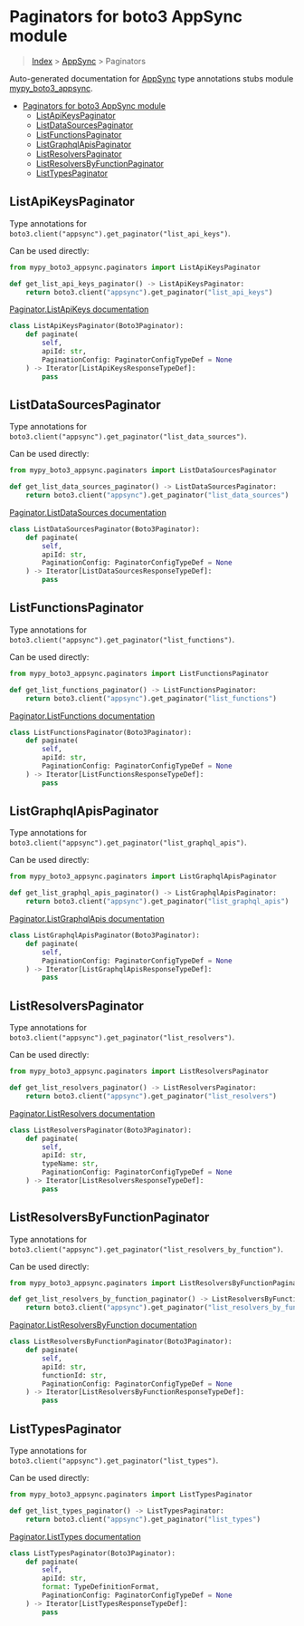 # Paginators for boto3 AppSync module

> [Index](../README.md) > [AppSync](./README.md) > Paginators

Auto-generated documentation for [AppSync](https://boto3.amazonaws.com/v1/documentation/api/latest/reference/services/appsync.html#AppSync)
type annotations stubs module [mypy_boto3_appsync](https://pypi.org/project/mypy-boto3-appsync/).

- [Paginators for boto3 AppSync module](#paginators-for-boto3-appsync-module)
  - [ListApiKeysPaginator](#listapikeyspaginator)
  - [ListDataSourcesPaginator](#listdatasourcespaginator)
  - [ListFunctionsPaginator](#listfunctionspaginator)
  - [ListGraphqlApisPaginator](#listgraphqlapispaginator)
  - [ListResolversPaginator](#listresolverspaginator)
  - [ListResolversByFunctionPaginator](#listresolversbyfunctionpaginator)
  - [ListTypesPaginator](#listtypespaginator)

## ListApiKeysPaginator

Type annotations for `boto3.client("appsync").get_paginator("list_api_keys")`.

Can be used directly:

```python
from mypy_boto3_appsync.paginators import ListApiKeysPaginator

def get_list_api_keys_paginator() -> ListApiKeysPaginator:
    return boto3.client("appsync").get_paginator("list_api_keys")
```

[Paginator.ListApiKeys documentation](https://boto3.amazonaws.com/v1/documentation/api/latest/reference/services/appsync.html#AppSync.Paginator.ListApiKeys)

```python
class ListApiKeysPaginator(Boto3Paginator):
    def paginate(
        self,
        apiId: str,
        PaginationConfig: PaginatorConfigTypeDef = None
    ) -> Iterator[ListApiKeysResponseTypeDef]:
        pass
```
## ListDataSourcesPaginator

Type annotations for `boto3.client("appsync").get_paginator("list_data_sources")`.

Can be used directly:

```python
from mypy_boto3_appsync.paginators import ListDataSourcesPaginator

def get_list_data_sources_paginator() -> ListDataSourcesPaginator:
    return boto3.client("appsync").get_paginator("list_data_sources")
```

[Paginator.ListDataSources documentation](https://boto3.amazonaws.com/v1/documentation/api/latest/reference/services/appsync.html#AppSync.Paginator.ListDataSources)

```python
class ListDataSourcesPaginator(Boto3Paginator):
    def paginate(
        self,
        apiId: str,
        PaginationConfig: PaginatorConfigTypeDef = None
    ) -> Iterator[ListDataSourcesResponseTypeDef]:
        pass
```
## ListFunctionsPaginator

Type annotations for `boto3.client("appsync").get_paginator("list_functions")`.

Can be used directly:

```python
from mypy_boto3_appsync.paginators import ListFunctionsPaginator

def get_list_functions_paginator() -> ListFunctionsPaginator:
    return boto3.client("appsync").get_paginator("list_functions")
```

[Paginator.ListFunctions documentation](https://boto3.amazonaws.com/v1/documentation/api/latest/reference/services/appsync.html#AppSync.Paginator.ListFunctions)

```python
class ListFunctionsPaginator(Boto3Paginator):
    def paginate(
        self,
        apiId: str,
        PaginationConfig: PaginatorConfigTypeDef = None
    ) -> Iterator[ListFunctionsResponseTypeDef]:
        pass
```
## ListGraphqlApisPaginator

Type annotations for `boto3.client("appsync").get_paginator("list_graphql_apis")`.

Can be used directly:

```python
from mypy_boto3_appsync.paginators import ListGraphqlApisPaginator

def get_list_graphql_apis_paginator() -> ListGraphqlApisPaginator:
    return boto3.client("appsync").get_paginator("list_graphql_apis")
```

[Paginator.ListGraphqlApis documentation](https://boto3.amazonaws.com/v1/documentation/api/latest/reference/services/appsync.html#AppSync.Paginator.ListGraphqlApis)

```python
class ListGraphqlApisPaginator(Boto3Paginator):
    def paginate(
        self,
        PaginationConfig: PaginatorConfigTypeDef = None
    ) -> Iterator[ListGraphqlApisResponseTypeDef]:
        pass
```
## ListResolversPaginator

Type annotations for `boto3.client("appsync").get_paginator("list_resolvers")`.

Can be used directly:

```python
from mypy_boto3_appsync.paginators import ListResolversPaginator

def get_list_resolvers_paginator() -> ListResolversPaginator:
    return boto3.client("appsync").get_paginator("list_resolvers")
```

[Paginator.ListResolvers documentation](https://boto3.amazonaws.com/v1/documentation/api/latest/reference/services/appsync.html#AppSync.Paginator.ListResolvers)

```python
class ListResolversPaginator(Boto3Paginator):
    def paginate(
        self,
        apiId: str,
        typeName: str,
        PaginationConfig: PaginatorConfigTypeDef = None
    ) -> Iterator[ListResolversResponseTypeDef]:
        pass
```
## ListResolversByFunctionPaginator

Type annotations for `boto3.client("appsync").get_paginator("list_resolvers_by_function")`.

Can be used directly:

```python
from mypy_boto3_appsync.paginators import ListResolversByFunctionPaginator

def get_list_resolvers_by_function_paginator() -> ListResolversByFunctionPaginator:
    return boto3.client("appsync").get_paginator("list_resolvers_by_function")
```

[Paginator.ListResolversByFunction documentation](https://boto3.amazonaws.com/v1/documentation/api/latest/reference/services/appsync.html#AppSync.Paginator.ListResolversByFunction)

```python
class ListResolversByFunctionPaginator(Boto3Paginator):
    def paginate(
        self,
        apiId: str,
        functionId: str,
        PaginationConfig: PaginatorConfigTypeDef = None
    ) -> Iterator[ListResolversByFunctionResponseTypeDef]:
        pass
```
## ListTypesPaginator

Type annotations for `boto3.client("appsync").get_paginator("list_types")`.

Can be used directly:

```python
from mypy_boto3_appsync.paginators import ListTypesPaginator

def get_list_types_paginator() -> ListTypesPaginator:
    return boto3.client("appsync").get_paginator("list_types")
```

[Paginator.ListTypes documentation](https://boto3.amazonaws.com/v1/documentation/api/latest/reference/services/appsync.html#AppSync.Paginator.ListTypes)

```python
class ListTypesPaginator(Boto3Paginator):
    def paginate(
        self,
        apiId: str,
        format: TypeDefinitionFormat,
        PaginationConfig: PaginatorConfigTypeDef = None
    ) -> Iterator[ListTypesResponseTypeDef]:
        pass
```
